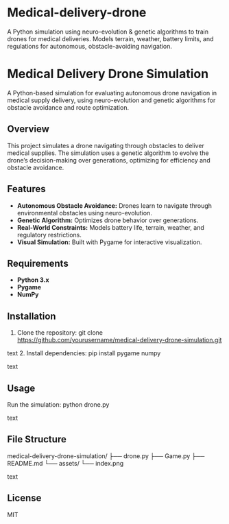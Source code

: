 # Medical-delivery-drone
A Python simulation using neuro-evolution &amp; genetic algorithms to train drones for medical deliveries. Models terrain, weather, battery limits, and regulations for autonomous, obstacle-avoiding navigation. 
# Medical Delivery Drone Simulation

A Python-based simulation for evaluating autonomous drone navigation in medical supply delivery, using neuro-evolution and genetic algorithms for obstacle avoidance and route optimization.

## Overview

This project simulates a drone navigating through obstacles to deliver medical supplies. The simulation uses a genetic algorithm to evolve the drone’s decision-making over generations, optimizing for efficiency and obstacle avoidance.

## Features

- **Autonomous Obstacle Avoidance:** Drones learn to navigate through environmental obstacles using neuro-evolution.
- **Genetic Algorithm:** Optimizes drone behavior over generations.
- **Real-World Constraints:** Models battery life, terrain, weather, and regulatory restrictions.
- **Visual Simulation:** Built with Pygame for interactive visualization.

## Requirements

- **Python 3.x**
- **Pygame**
- **NumPy**

## Installation

1. Clone the repository:
git clone https://github.com/yourusername/medical-delivery-drone-simulation.git

text
2. Install dependencies:
pip install pygame numpy

text

## Usage

Run the simulation:
python drone.py

text

## File Structure

medical-delivery-drone-simulation/
├── drone.py
├── Game.py
├── README.md
└── assets/
└── index.png

text

## License

MIT
